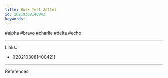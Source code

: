 ```yaml
---
title: Bulk Test Zettel
id: 20210308140042
keywords:
---
```

#alpha #bravo #charlie #delta #echo

---
Links:

- [[20210308140042]]

---
References:
